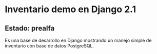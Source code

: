 # Inventario demo en Django 2.1

## Estado: prealfa

Es una base de desarrollo en Django mostrando un manejo simple de inventario con base de datos PostgreSQL.
